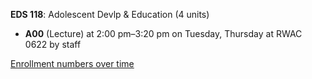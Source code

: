 **EDS 118**: Adolescent Devlp & Education (4 units)

- **A00** (Lecture) at 2:00 pm–3:20 pm on Tuesday, Thursday at RWAC 0622 by staff

[Enrollment numbers over time](./EDS118.tsv)
